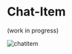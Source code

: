 # Chat-Item

(work in progress)

![chatitem](https://repository-images.githubusercontent.com/804546695/51173bb6-1885-452f-8f2d-7c4f996474a7)